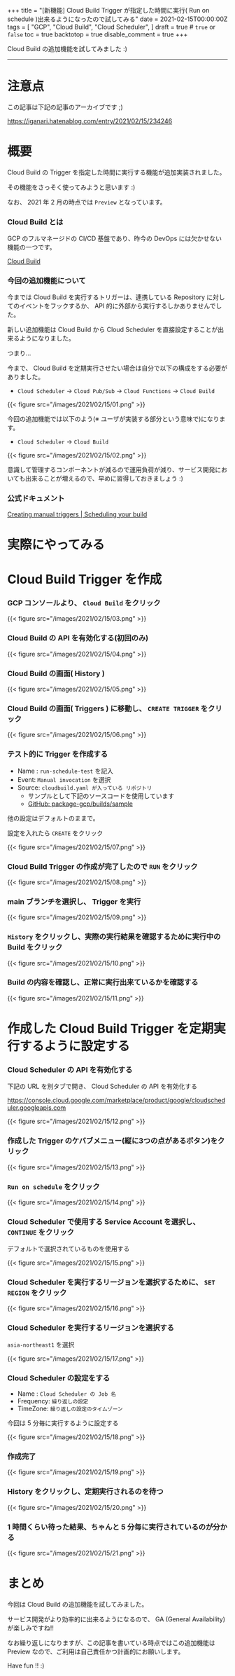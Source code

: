 +++
title = "[新機能] Cloud Build Trigger が指定した時間に実行( Run on schedule )出来るようになったので試してみる"
date = 2021-02-15T00:00:00Z
tags = [
    "GCP",
    "Cloud Build",
    "Cloud Scheduler",
]
draft = true # `true` or `false`
toc = true
backtotop = true
disable_comment = true
+++

Cloud Build の追加機能を試してみました :)

<!--more-->
---

# 注意点

この記事は下記の記事のアーカイブです ;)

https://iganari.hatenablog.com/entry/2021/02/15/234246

# 概要

Cloud Build の Trigger を指定した時間に実行する機能が追加実装されました。

その機能をさっそく使ってみようと思います :)

なお、 2021 年 2 月の時点では `Preview` となっています。

### Cloud Build とは

GCP のフルマネージドの CI/CD 基盤であり、昨今の DevOps には欠かせない機能の一つです。

[Cloud Build](https://cloud.google.com/build)

### 今回の追加機能について

今までは Cloud Build を実行するトリガーは、連携している Repository に対してのイベントをフックするか、 API 的に外部から実行するしかありませんでした。

新しい追加機能は Cloud Build から Cloud Scheduler を直接設定することが出来るようになりました。

つまり…

今まで、 Cloud Build を定期実行させたい場合は自分で以下の構成をする必要がありました。

+ `Cloud Scheduler` -> `Cloud Pub/Sub` -> `Cloud Functions` -> `Cloud Build`

{{< figure src="/images/2021/02/15/01.png" >}}

今回の追加機能では以下のよう(※ ユーザが実装する部分という意味で)になります。

+ `Cloud Scheduler` -> `Cloud Build`

{{< figure src="/images/2021/02/15/02.png" >}}

意識して管理するコンポーネントが減るので運用負荷が減り、サービス開発においても出来ることが増えるので、早めに習得しておきましょう :)

### 公式ドキュメント

[Creating manual triggers | Scheduling your build](https://cloud.google.com/build/docs/automating-builds/create-manual-triggers#scheduling_your_build)

# 実際にやってみる

# Cloud Build Trigger を作成

### GCP コンソールより、 `Cloud Build` をクリック

{{< figure src="/images/2021/02/15/03.png" >}}

### Cloud Build の API を有効化する(初回のみ)

{{< figure src="/images/2021/02/15/04.png" >}}

### Cloud Build の画面( History )

{{< figure src="/images/2021/02/15/05.png" >}}

### Cloud Build の画面( Triggers ) に移動し、 `CREATE TRIGGER` をクリック

{{< figure src="/images/2021/02/15/06.png" >}}

### テスト的に Trigger を作成する

+ Name : `run-schedule-test` を記入
+ Event: `Manual invocation` を選択
+ Source: `cloudbuild.yaml が入っている リポジトリ`
    + サンプルとして下記のソースコードを使用しています
    + [GitHub: package-gcp/builds/sample](https://github.com/iganari/package-gcp/tree/main/builds/sample)

他の設定はデフォルトのままで。

設定を入れたら `CREATE` をクリック

{{< figure src="/images/2021/02/15/07.png" >}}

### Cloud Build Trigger の作成が完了したので `RUN` をクリック

{{< figure src="/images/2021/02/15/08.png" >}}

### main ブランチを選択し、 Trigger を実行

{{< figure src="/images/2021/02/15/09.png" >}}

### `History` をクリックし、実際の実行結果を確認するために実行中の Build をクリック

{{< figure src="/images/2021/02/15/10.png" >}}

### Build の内容を確認し、正常に実行出来ているかを確認する

{{< figure src="/images/2021/02/15/11.png" >}}

# 作成した Cloud Build Trigger を定期実行するように設定する

### Cloud Scheduler の API を有効化する

下記の URL を別タブで開き、 Cloud Scheduler の API を有効化する

https://console.cloud.google.com/marketplace/product/google/cloudscheduler.googleapis.com

{{< figure src="/images/2021/02/15/12.png" >}}

### 作成した Trigger のケバブメニュー(縦に3つの点があるボタン)をクリック

{{< figure src="/images/2021/02/15/13.png" >}}

### `Run on schedule` をクリック

{{< figure src="/images/2021/02/15/14.png" >}}

### Cloud Scheduler で使用する Service Account を選択し、 `CONTINUE` をクリック

デフォルトで選択されているものを使用する

{{< figure src="/images/2021/02/15/15.png" >}}

### Cloud Scheduler を実行するリージョンを選択するために、 `SET REGION` をクリック

{{< figure src="/images/2021/02/15/16.png" >}}

### Cloud Scheduler を実行するリージョンを選択する

`asia-northeast1` を選択

{{< figure src="/images/2021/02/15/17.png" >}}

### Cloud Scheduler の設定をする

+ Name : `Cloud Scheduler の Job 名`
+ Frequency: `繰り返しの設定`
+ TimeZone: `繰り返しの設定のタイムゾーン`

今回は 5 分毎に実行するように設定する

{{< figure src="/images/2021/02/15/18.png" >}}

### 作成完了

{{< figure src="/images/2021/02/15/19.png" >}}

### History をクリックし、定期実行されるのを待つ

{{< figure src="/images/2021/02/15/20.png" >}}

### 1 時間くらい待った結果、ちゃんと 5 分毎に実行されているのが分かる

{{< figure src="/images/2021/02/15/21.png" >}}

# まとめ

今回は Cloud Build の追加機能を試してみました。

サービス開発がより効率的に出来るようになるので、 GA (General Availability) が楽しみですね!!

なお繰り返しになりますが、この記事を書いている時点ではこの追加機能は Preview なので、ご利用は自己責任かつ計画的にお願いします。

Have fun !! :)
